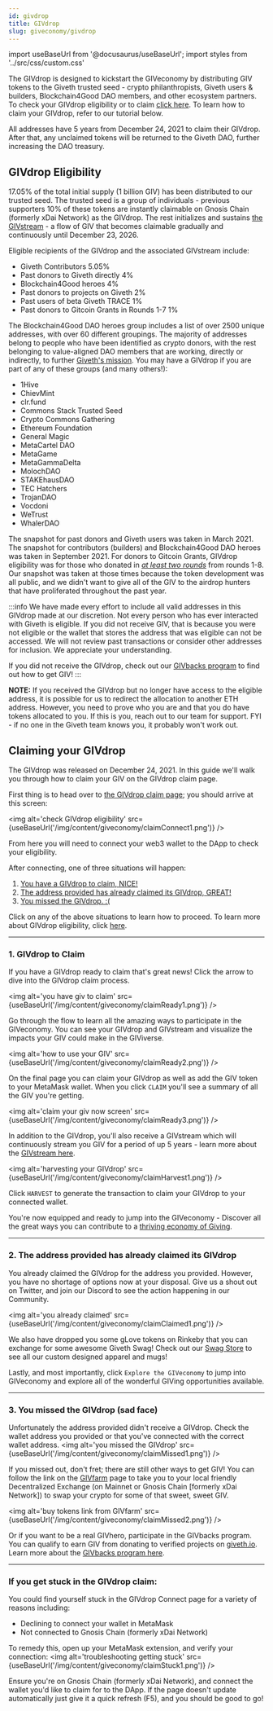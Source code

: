 ```yaml
---
id: givdrop
title: GIVdrop
slug: giveconomy/givdrop
---
```

import useBaseUrl from '@docusaurus/useBaseUrl';
import styles from '../src/css/custom.css'


The GIVdrop is designed to kickstart the GIVeconomy by distributing GIV tokens to the Giveth trusted seed - crypto philanthropists, Giveth users & builders, Blockchain4Good DAO members, and other ecosystem partners. To check your GIVdrop eligibility or to claim [click here](https://giveth.io/claim). To learn how to claim your GIVdrop, refer to our tutorial below.

All addresses have 5 years from December 24, 2021 to claim their GIVdrop. After that, any unclaimed tokens will be returned to the Giveth DAO, further increasing the DAO treasury.

## GIVdrop Eligibility

17.05% of the total initial supply (1 billion GIV) has been distributed to our trusted seed. The trusted seed is a group of individuals - previous supporters  10% of these tokens are instantly claimable on Gnosis Chain (formerly xDai Network) as the GIVdrop. The rest initializes and sustains [the GIVstream](https://docs.giveth.io/giveconomy/givstream) - a flow of GIV that becomes claimable gradually and continuously until December 23, 2026.

Eligible recipients of the GIVdrop and the associated GIVstream include:

- Giveth Contributors 5.05%
- Past donors to Giveth directly 4%
- Blockchain4Good heroes 4%
- Past donors to projects on Giveth 2%
- Past users of beta Giveth TRACE 1%
- Past donors to Gitcoin Grants in Rounds 1-7 1%

The Blockchain4Good DAO heroes group includes a list of over 2500 unique addresses, with over 60 different groupings. The majority of addresses belong to people who have been identified as crypto donors, with the rest belonging to value-aligned DAO members that are working, directly or indirectly, to further [Giveth's mission](https://docs.giveth.io/whatisgiveth/). You may have a GIVdrop if you are part of any of these groups (and many others!):

- 1Hive
- ChievMint
- clr.fund
- Commons Stack Trusted Seed
- Crypto Commons Gathering
- Ethereum Foundation
- General Magic
- MetaCartel DAO
- MetaGame
- MetaGammaDelta
- MolochDAO
- STAKEhausDAO
- TEC Hatchers
- TrojanDAO
- Vocdoni
- WeTrust
- WhalerDAO


<span class="importantText">The snapshot for past donors and Giveth users was taken in March 2021.</span> The snapshot for contributors (builders) and Blockchain4Good DAO heroes was taken in September 2021. <span class="importantText">For donors to Gitcoin Grants, GIVdrop eligibility was for those who donated in <i><u>at least two rounds</u></i> from rounds 1-8.</span> Our snapshot was taken at those times because the token development was all public, and we didn't want to give all of the GIV to the airdrop hunters that have proliferated throughout the past year.

:::info
We have made every effort to include all valid addresses in this GIVdrop made at our discretion. Not every person who has ever interacted with Giveth is eligible. If you did not receive GIV, that is because you were not eligible or the wallet that stores the address that was eligible can not be accessed. We will not review past transactions or consider other addresses for inclusion. We appreciate your understanding.

If you did not receive the GIVdrop, check out our [GIVbacks program](https://giveth.io/givbacks) to find out how to get GIV!
:::

**NOTE:** If you received the GIVdrop but no longer have access to the eligible address, it is possible for us to redirect the allocation to another ETH address. However, you need to prove who you are and that you do have tokens allocated to you. If this is you, reach out to our team for support. FYI - if no one in the Giveth team knows you, it probably won't work out.

## Claiming your GIVdrop

The GIVdrop was released on December 24, 2021. In this guide we'll walk you through how to claim your GIV on the GIVdrop claim page.

First thing is to head over to [the GIVdrop claim page](https://giveth.io/claim); you should arrive at this screen:

<img alt='check GIVdrop eligibility' src={useBaseUrl('/img/content/giveconomy/claimConnect1.png')} />

From here you will need to connect your web3 wallet to the DApp to check your eligibility.

After connecting, one of three situations will happen:

1. <a href="#1-givdrop-to-claim">You have a GIVdrop to claim, NICE!</a>
2. <a href="#2-the-address-provided-has-already-claimed-its-givdrop">The address provided has already claimed its GIVdrop, GREAT!</a>
3. <a href="#3-you-missed-the-givdrop-sad-face"> You missed the GIVdrop. :( </a>

Click on any of the above situations to learn how to proceed. To learn more about GIVdrop eligibility, click [here](./givdrop).

---
### 1. GIVdrop to Claim

If you have a GIVdrop ready to claim that's great news! Click the arrow to dive into the GIVdrop claim process.

<img alt='you have giv to claim' src={useBaseUrl('/img/content/giveconomy/claimReady1.png')} />

Go through the flow to learn all the amazing ways to participate in the GIVeconomy. You can see your GIVdrop and GIVstream and visualize the impacts your GIV could make in the GIViverse.

<img alt='how to use your GIV' src={useBaseUrl('/img/content/giveconomy/claimReady2.png')} />


On the final page you can claim your GIVdrop as well as add the GIV token to your MetaMask wallet. When you click `CLAIM` you'll see a summary of all the GIV you're getting.

<img alt='claim your giv now screen' src={useBaseUrl('/img/content/giveconomy/claimReady3.png')} />

In addition to the GIVdrop, you'll also receive a GIVstream which will continuously stream you GIV for a period of up 5 years - learn more about the [GIVstream here](./givstream).

<img alt='harvesting your GIVdrop' src={useBaseUrl('/img/content/giveconomy/claimHarvest1.png')} />


Click `HARVEST` to generate the transaction to claim your GIVdrop to your connected wallet.

You're now equipped and ready to jump into the GIVeconomy - Discover all the great ways you can contribute to a [thriving economy of Giving](https://giveth.io/).


---

### 2. The address provided has already claimed its GIVdrop

You already claimed the GIVdrop for the address you provided. However, you have no shortage of options now at your disposal. Give us a shout out on Twitter, and join our Discord to see the action happening in our Community.

<img alt='you already claimed' src={useBaseUrl('/img/content/giveconomy/claimClaimed1.png')} />

We also have dropped you some gLove tokens on Rinkeby that you can exchange for some awesome Giveth Swag! Check out our [Swag Store](https://swag.giveth.io/) to see all our custom designed apparel and mugs!

Lastly, and most importantly, click `Explore the GIVeconomy` to jump into GIVeconomy and explore all of the wonderful GIVing opportunities available.

---

### 3. You missed the GIVdrop (sad face)

Unfortunately the address provided didn't receive a GIVdrop. Check the wallet address you provided or that you've connected with the correct wallet address.
<img alt='you missed the GIVdrop' src={useBaseUrl('/img/content/giveconomy/claimMissed1.png')} />

If you missed out, don't fret; there are still other ways to get GIV! You can follow the link on the [GIVfarm](https://giveth.io/givfarm) page to take you to your local friendly Decentralized Exchange (on Mainnet or Gnosis Chain [formerly xDai Network]) to swap your crypto for some of that sweet, sweet GIV.

<img alt='buy tokens link from GIVfarm' src={useBaseUrl('/img/content/giveconomy/claimMissed2.png')} />

Or if you want to be a real GIVhero, participate in the GIVbacks program. You can qualify to earn GIV from donating to verified projects on [giveth.io](https://giveth.io/projects/). Learn more about the [GIVbacks program here](./givbacks).

---

### If you get stuck in the GIVdrop claim:
You could find yourself stuck in the GIVdrop Connect page for a variety of reasons including:
- Declining to connect your wallet in MetaMask
- Not connected to Gnosis Chain (formerly xDai Network)

To remedy this, open up your MetaMask extension, and verify your connection:
<img alt='troubleshooting getting stuck' src={useBaseUrl('/img/content/giveconomy/claimStuck1.png')} />

Ensure you're on Gnosis Chain (formerly xDai Network), and connect the wallet you'd like to claim for to the DApp. If the page doesn't update automatically just give it a quick refresh (F5), and you should be good to go!
